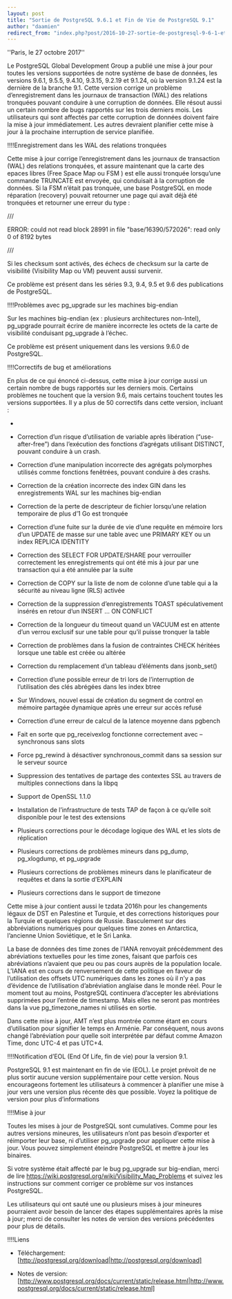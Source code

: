```yaml
---
layout: post
title: "Sortie de PostgreSQL 9.6.1 et Fin de Vie de PostgreSQL 9.1"
author: "daamien"
redirect_from: "index.php?post/2016-10-27-sortie-de-postgresql-9-6-1-et-fin-de-vie-de-postgresql-9-1 "
---
```





<!--more-->


''Paris, le 27 octobre 2017''



Le PostgreSQL Global Development Group a publié une mise à jour pour toutes les versions supportées de notre système de base de données, les versions 9.6.1, 9.5.5, 9.4.10, 9.3.15, 9.2.19 et 9.1.24, où la version 9.1.24 est la dernière de la branche 9.1. Cette version corrige un problème d’enregistrement dans les journaux de transaction (WAL) des relations tronquées pouvant conduire à une corruption de données. Elle résout aussi un certain nombre de bugs rapportés sur les trois derniers mois. Les utilisateurs qui sont affectés par cette corruption de données doivent faire la mise à jour immédiatement. Les autres devraient planifier cette mise à jour à la prochaine interruption de service planifiée.



!!!!Enregistrement dans les WAL des relations tronquées



Cette mise à jour corrige l’enregistrement dans les journaux de transaction (WAL) des relations tronquées, et assure maintenant que la carte des epaces libres (Free Space Map ou FSM ) est elle aussi tronquée lorsqu’une commande TRUNCATE est envoyée, qui conduisait à la corruption de données. Si la FSM n’était pas tronquée, une base PostgreSQL en mode réparation (recovery) pouvait retourner une page qui avait déjà été tronquées et retourner une erreur du type :



///

ERROR:  could not read block 28991 in file "base/16390/572026": read only 0 of 8192 bytes

///



Si les checksum sont activés, des échecs de checksum sur la carte de visibilité (Visibility Map ou VM) peuvent aussi survenir.



Ce problème est présent dans les séries 9.3, 9.4, 9.5 et 9.6 des publications de PostgreSQL.



!!!!Problèmes avec pg_upgrade sur les machines big-endian



Sur les machines big-endian (ex : plusieurs architectures non-Intel), pg_upgrade pourrait écrire de manière incorrecte les octets de la carte de visibilité conduisant pg_upgrade à l’échec.



Ce problème est présent uniquement dans les versions 9.6.0 de PostgreSQL.



!!!!Correctifs de bug et améliorations



En plus de ce qui énoncé ci-dessus, cette mise à jour corrige aussi un certain nombre de bugs rapportés sur les derniers mois. Certains problèmes ne touchent que la version 9.6, mais certains touchent toutes les versions supportées. Il y a plus de 50 correctifs dans cette version, incluant :

* 

* Correction d’un risque d’utilisation de variable après libération (“use-after-free”) dans l’exécution des fonctions d’agrégats utilisant DISTINCT, pouvant conduire à un crash.

* Correction d’une manipulation incorrecte des agrégats polymorphes utilisés comme fonctions fenêtrées, pouvant conduire à des crashs.

* Correction de la création incorrecte des index GIN dans les enregistrements WAL sur les machines big-endian

* Correction de la perte de descripteur de fichier lorsqu’une relation temporaire de plus d’1 Go est tronquée

* Correction d’une fuite sur la durée de vie d’une requête en mémoire lors d’un UPDATE de masse sur une table avec une PRIMARY KEY ou un index REPLICA IDENTITY

* Correction des SELECT FOR UPDATE/SHARE pour verrouiller correctement les enregistrements qui ont été mis à jour par une transaction qui a été annulée par la suite

* Correction de COPY sur la liste de nom de colonne d’une table qui a la sécurité au niveau ligne (RLS) activée

* Correction de la suppression d’enregistrements TOAST spéculativement insérés en retour d’un INSERT … ON CONFLICT

* Correction de la longueur du timeout quand un VACUUM est en attente d’un verrou exclusif sur une table pour qu’il puisse tronquer la table

* Correction de problèmes dans la fusion de contraintes CHECK héritées lorsque une table est créée ou altérée

* Correction du remplacement d’un tableau d’éléments dans jsonb_set()

* Correction d’une possible erreur de tri lors de l’interruption de l’utilisation des clés abrégées dans les index btree

* Sur Windows, nouvel essai de création du segment de control en mémoire partagée dynamique après une erreur sur accès refusé

* Correction d’une erreur de calcul de la latence moyenne dans pgbench

* Fait en sorte que pg_receivexlog fonctionne correctement avec –synchronous sans slots

* Force pg_rewind à désactiver synchronous_commit dans sa session sur le serveur source

* Suppression des tentatives de partage des contextes SSL au travers de multiples connections dans la libpq

* Support de OpenSSL 1.1.0

* Installation de l’infrastructure de tests TAP de façon à ce qu’elle soit disponible pour le test des extensions

* Plusieurs corrections pour le décodage logique des WAL et les slots de réplication

* Plusieurs corrections de problèmes mineurs dans pg_dump, pg_xlogdump, et pg_upgrade

* Plusieurs corrections de problèmes mineurs dans le planificateur de requêtes et dans la sortie d’EXPLAIN

* Plusieurs corrections dans le support de timezone

Cette mise à jour contient aussi le tzdata 2016h pour les changements légaux de DST en Palestine et Turquie, et des corrections historiques pour la Turquie et quelques régions de Russie. Basculement sur des abbréviations numériques pour quelques time zones en Antarctica, l’ancienne Union Soviétique, et le Sri Lanka.



La base de données des time zones de l’IANA renvoyait précédemment des abréviations textuelles pour les time zones, faisant que parfois ces abréviations n’avaient que peu ou pas cours auprès de la population locale. L’IANA est en cours de renversement de cette politique en faveur de l’utilisation des offsets UTC numériques dans les zones où il n’y a pas d’évidence de l’utilisation d’abréviation anglaise dans le monde réel. Pour le moment tout au moins, PostgreSQL continuera d’accepter les abréviations supprimées pour l’entrée de timestamp. Mais elles ne seront pas montrées dans la vue pg_timezone_names ni utilisés en sortie.



Dans cette mise à jour, AMT n’est plus montrée comme étant en cours d’utilisation pour signifier le temps en Arménie. Par conséquent, nous avons changé l’abréviation pour quelle soit interprétée par défaut comme Amazon Time, donc UTC-4 et pas UTC+4.



!!!!Notification d’EOL (End Of Life, fin de vie) pour la version 9.1.



PostgreSQL 9.1 est maintenant en fin de vie (EOL). Le projet prévoit de ne plus sortir aucune version supplémentaire pour cette version. Nous encourageons fortement les utilisateurs à commencer à planifier une mise à jour vers une version plus récente dès que possible. Voyez la politique de version pour plus d’informations



!!!!Mise à jour

Toutes les mises à jour de PostgreSQL sont cumulatives. Comme pour les autres versions mineures, les utilisateurs n’ont pas besoin d’exporter et réimporter leur base, ni d’utiliser pg_upgrade pour appliquer cette mise à jour. Vous pouvez simplement éteindre PostgreSQL et mettre à jour les binaires.



Si votre système était affecté par le bug pg_upgrade sur big-endian, merci de lire https://wiki.postgresql.org/wiki/Visibility_Map_Problems et suivez les instructions sur comment corriger ce problème sur vos instances PostgreSQL.



Les utilisateurs qui ont sauté une ou plusieurs mises à jour mineures pourraient avoir besoin de lancer des étapes supplémentaires après la mise à jour; merci de consulter les notes de version des versions précédentes pour plus de détails.



!!!!Liens

* Téléchargement: [http://postgresql.org/download|http://postgresql.org/download]

* Notes de version: [http://www.postgresql.org/docs/current/static/release.html|http://www.postgresql.org/docs/current/static/release.html]